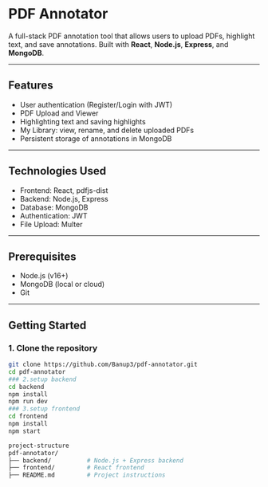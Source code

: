 
# PDF Annotator

A full-stack PDF annotation tool that allows users to upload PDFs, highlight text, and save annotations. Built with **React**, **Node.js**, **Express**, and **MongoDB**.

---

## Features

- User authentication (Register/Login with JWT)
- PDF Upload and Viewer
- Highlighting text and saving highlights
- My Library: view, rename, and delete uploaded PDFs
- Persistent storage of annotations in MongoDB

---

## Technologies Used

- Frontend: React, pdfjs-dist
- Backend: Node.js, Express
- Database: MongoDB
- Authentication: JWT
- File Upload: Multer

---

## Prerequisites

- Node.js (v16+)
- MongoDB (local or cloud)
- Git

---

## Getting Started

### 1. Clone the repository
```bash
git clone https://github.com/Banup3/pdf-annotator.git
cd pdf-annotator
### 2.setup backend
cd backend
npm install
npm run dev
### 3.setup frontend
cd frontend
npm install
npm start

project-structure
pdf-annotator/
├── backend/          # Node.js + Express backend
├── frontend/         # React frontend
├── README.md         # Project instructions
